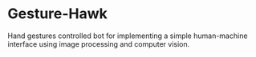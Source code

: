 # Gesture-Hawk
Hand gestures controlled bot for implementing a simple human-machine interface using image processing and computer vision.
